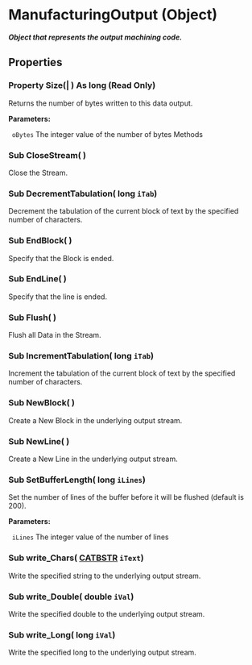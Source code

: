 # ManufacturingOutput (Object)

**_Object that represents the output machining code._**

## Properties

### Property **Size**(| ) As long (Read Only)

   Returns the number of bytes written to this data output.

**Parameters:**

` oBytes`      The integer value of the number of bytes
Methods

### Sub **CloseStream**( )

   Close the Stream.  
### Sub **DecrementTabulation**( long  `iTab`)

   Decrement the tabulation of the current block of text by the specified number of characters.  
### Sub **EndBlock**( )

   Specify that the Block is ended.  
### Sub **EndLine**( )

   Specify that the line is ended.  
### Sub **Flush**( )

   Flush all Data in the Stream.  
### Sub **IncrementTabulation**( long  `iTab`)

   Increment the tabulation of the current block of text by the specified number of characters.  
### Sub **NewBlock**( )

   Create a New Block in the underlying output stream.  
### Sub **NewLine**( )

   Create a New Line in the underlying output stream.  
### Sub **SetBufferLength**( long  `iLines`)

   Set the number of lines of the buffer before it will be flushed (default is 200).

**Parameters:**

` iLines`      The integer value of the number of lines

### Sub **write_Chars**( [CATBSTR](../System/typedef_CATBSTR_8129.md)  `iText`)

   Write the specified string to the underlying output stream.  
### Sub **write_Double**( double  `iVal`)

   Write the specified double to the underlying output stream.  
### Sub **write_Long**( long  `iVal`)

   Write the specified long to the underlying output stream.